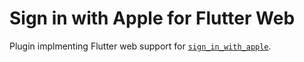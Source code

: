 # Sign in with Apple for Flutter Web

Plugin implmenting Flutter web support for [`sign_in_with_apple`](https://pub.dev/packages/sign_in_with_apple).